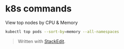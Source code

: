 # k8s commands

View top nodes by CPU & Memory 

```bash
kubectl top pods --sort-by=memory --all-namespaces
```


> Written with [StackEdit](https://stackedit.io/).
<!--stackedit_data:
eyJoaXN0b3J5IjpbLTk1NzY5NDc5NV19
-->